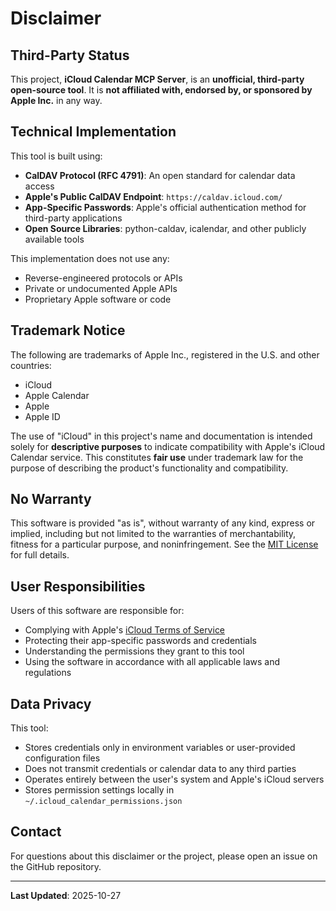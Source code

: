 # Disclaimer

## Third-Party Status

This project, **iCloud Calendar MCP Server**, is an **unofficial, third-party open-source tool**. It is **not affiliated with, endorsed by, or sponsored by Apple Inc.** in any way.

## Technical Implementation

This tool is built using:

- **CalDAV Protocol (RFC 4791)**: An open standard for calendar data access
- **Apple's Public CalDAV Endpoint**: `https://caldav.icloud.com/`
- **App-Specific Passwords**: Apple's official authentication method for third-party applications
- **Open Source Libraries**: python-caldav, icalendar, and other publicly available tools

This implementation does not use any:
- Reverse-engineered protocols or APIs
- Private or undocumented Apple APIs
- Proprietary Apple software or code

## Trademark Notice

The following are trademarks of Apple Inc., registered in the U.S. and other countries:
- iCloud
- Apple Calendar
- Apple
- Apple ID

The use of "iCloud" in this project's name and documentation is intended solely for **descriptive purposes** to indicate compatibility with Apple's iCloud Calendar service. This constitutes **fair use** under trademark law for the purpose of describing the product's functionality and compatibility.

## No Warranty

This software is provided "as is", without warranty of any kind, express or implied, including but not limited to the warranties of merchantability, fitness for a particular purpose, and noninfringement. See the [MIT License](LICENSE) for full details.

## User Responsibilities

Users of this software are responsible for:
- Complying with Apple's [iCloud Terms of Service](https://www.apple.com/legal/internet-services/icloud/)
- Protecting their app-specific passwords and credentials
- Understanding the permissions they grant to this tool
- Using the software in accordance with all applicable laws and regulations

## Data Privacy

This tool:
- Stores credentials only in environment variables or user-provided configuration files
- Does not transmit credentials or calendar data to any third parties
- Operates entirely between the user's system and Apple's iCloud servers
- Stores permission settings locally in `~/.icloud_calendar_permissions.json`

## Contact

For questions about this disclaimer or the project, please open an issue on the GitHub repository.

---

**Last Updated**: 2025-10-27
